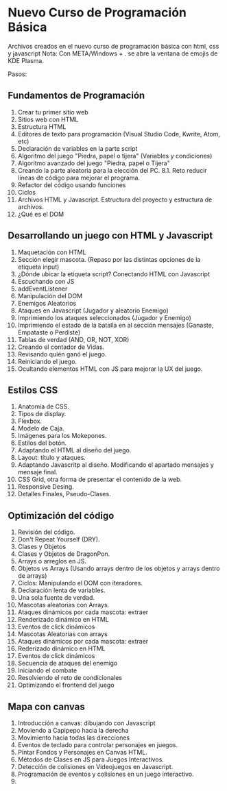 # Nuevo Curso de Programación Básica

Archivos creados en el nuevo curso de programación básica con html, css y javascript
Nota: Con META/Windows + . se abre la ventana de emojis de KDE Plasma.

Pasos:

## Fundamentos de Programación

1. Crear tu primer sitio web
2. Sitios web con HTML
3. Estructura HTML
4. Editores de texto para programación (Visual Studio Code, Kwrite, Atom, etc)
5. Declaración de variables en la parte script
6. Algoritmo del juego "Piedra, papel o tijera" (Variables y condiciones)
7. Algoritmo avanzado del juego "Piedra, papel o Tijera"
8. Creando la parte aleatoria para la elección del PC.
   8.1. Reto reducir líneas de código para mejorar el programa.
9. Refactor del código usando funciones
10. Ciclos
11. Archivos HTML y Javascript. Estructura del proyecto y estructura de archivos.
12. ¿Qué es el DOM

## Desarrollando un juego con HTML y Javascript

1. Maquetación con HTML
2. Sección elegir mascota. (Repaso por las distintas opciones de la etiqueta input)
3. ¿Dónde ubicar la etiqueta script? Conectando HTML con Javascript
4. Escuchando con JS
5. addEventListener
6. Manipulación del DOM
7. Enemigos Aleatorios
8. Ataques en Javascript (Jugador y aleatorio Enemigo)
9. Imprimiendo los ataques seleccionados (Jugador y Enemigo)
10. Imprimiendo el estado de la batalla en al sección mensajes (Ganaste, Empataste o Perdiste)
11. Tablas de verdad (AND, OR, NOT, XOR)
12. Creando el contador de Vidas.
13. Revisando quién ganó el juego.
14. Reiniciando el juego.
15. Ocultando elementos HTML con JS para mejorar la UX del juego.

## Estilos CSS

1. Anatomía de CSS.
2. Tipos de display.
3. Flexbox.
4. Modelo de Caja.
5. Imágenes para los Mokepones.
6. Estilos del botón.
7. Adaptando el HTML al diseño del juego.
8. Layout: título y ataques.
9. Adaptando Javascritp al diseño. Modificando el apartado mensajes y mensaje final.
10. CSS Grid, otra forma de presentar el contenido de la web.
11. Responsive Desing.
12. Detalles Finales, Pseudo-Clases.

## Optimización del código

1. Revisión del código.
2. Don't Repeat Yourself (DRY).
3. Clases y Objetos
4. Clases y Objetos de DragonPon.
5. Arrays o arreglos en JS.
6. Objetos vs Arrays (Usando arrays dentro de los objetos y arrays dentro de arrays)
7. Ciclos: Manipulando el DOM con iteradores.
8. Declaración lenta de variables.
9. Una sola fuente de verdad.
10. Mascotas aleatorias con Arrays.
11. Ataques dinámicos por cada mascota: extraer
12. Renderizado dinámico en HTML
13. Eventos de click dinámicos
14. Mascotas Aleatorias con arrays
15. Ataques dinámicos por cada mascota: extraer
16. Rederizado dinámico en HTML
17. Eventos de click dinámicos
18. Secuencia de ataques del enemigo
19. Iniciando el combate
20. Resolviendo el reto de condicionales
21. Optimizando el frontend del juego

## Mapa con canvas

1. Introducción a canvas: dibujando con Javascript
2. Moviendo a Capipepo hacia la derecha
3. Movimiento hacia todas las direcciones
4. Eventos de teclado para controlar personajes en juegos.
5. Pintar Fondos y Personajes en Canvas HTML.
6. Métodos de Clases en JS para Juegos Interactivos.
7. Detección de colisiones en Videojuegos en Javascript.
8. Programación de eventos y colisiones en un juego interactivo.
9.
